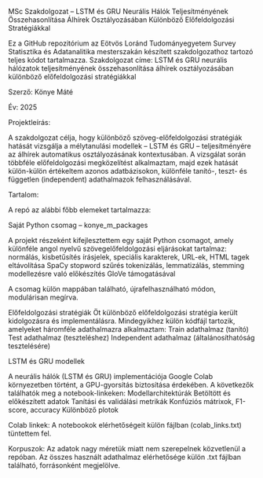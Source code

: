 MSc Szakdolgozat – LSTM és GRU Neurális Hálók Teljesítményének Összehasonlítása Álhírek Osztályozásában Különböző Előfeldolgozási Stratégiákkal

Ez a GitHub repozitórium az Eötvös Loránd Tudományegyetem Survey Statisztika és Adatanalitika mesterszakán készített szakdolgozathoz tartozó teljes kódot tartalmazza.
Szakdolgozat címe: LSTM és GRU neurális hálózatok teljesítményének összehasonlítása álhírek osztályozásában különböző előfeldolgozási stratégiákkal

Szerző: Könye Máté

Év: 2025

Projektleírás:

A szakdolgozat célja, hogy különböző szöveg-előfeldolgozási stratégiák hatását vizsgálja a mélytanulási modellek –  LSTM és GRU – teljesítményére az álhírek automatikus osztályozásának kontextusában. 
A vizsgálat során többféle előfeldolgozási megközelítést alkalmaztam, majd ezek hatását külön-külön értékeltem azonos adatbázisokon, különféle tanító-, teszt- és független (independent) adathalmazok felhasználásával.


Tartalom:

A repó az alábbi főbb elemeket tartalmazza:

Saját Python csomag – konye_m_packages

A projekt részeként kifejlesztettem egy saját Python csomagot, amely különféle angol nyelvű szövegelőfeldolgozási eljárásokat tartalmaz:
  normálás, kisbetűsítés
  írásjelek, speciális karakterek, URL-ek, HTML tagek eltávolítása
  SpaCy stopword szűrés
  tokenizálás, lemmatizálás, stemming
  modellezésre való előkészítés GloVe támogatásával

A csomag külön mappában található, újrafelhasználható módon, modulárisan megírva.

Előfeldolgozási stratégiák
Öt különböző előfeldolgozási stratégia került kidolgozásra és implementálásra. Mindegyikhez külön kódfájl tartozik, amelyeket háromféle adathalmazra alkalmaztam:
  Train adathalmaz (tanító)
  Test adathalmaz (teszteléshez)
  Independent adathalmaz (általánosíthatóság tesztelésére)

LSTM és GRU modellek

A neurális hálók (LSTM és GRU) implementációja Google Colab környezetben történt, a GPU-gyorsítás biztosítása érdekében. A következők találhatók meg a notebook-linkeken:
  Modellarchitektúrák
  Betöltött és előkészített adatok
  Tanítási és validálási metrikák
  Konfúziós mátrixok, F1-score, accuracy
  Különböző plotok

Colab linkek:
A notebookok elérhetőségeit külön fájlban (colab_links.txt) tüntettem fel.

Korpuszok:
Az adatok nagy méretük miatt nem szerepelnek közvetlenül a repóban. Az összes használt adathalmaz elérhetősége külön .txt fájlban található, forrásonként megjelölve.
